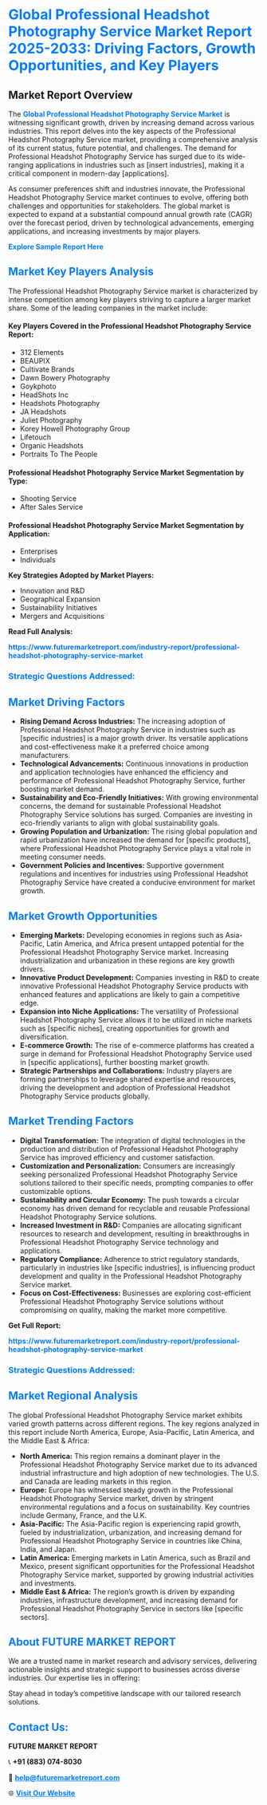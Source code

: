 <h1 style="color: #007BFF;">Global Professional Headshot Photography Service Market Report 2025-2033: Driving Factors, Growth Opportunities, and Key Players</h1>

<section id="overview">
<h2>Market Report Overview</h2>
<p>The <a href="https://www.futuremarketreport.com/industry-report/professional-headshot-photography-service-market" style="color: #007BFF; text-decoration: none;"><strong>Global Professional Headshot Photography Service Market</strong></a> is witnessing significant growth, driven by increasing demand across various industries. This report delves into the key aspects of the Professional Headshot Photography Service market, providing a comprehensive analysis of its current status, future potential, and challenges. The demand for Professional Headshot Photography Service has surged due to its wide-ranging applications in industries such as [insert industries], making it a critical component in modern-day [applications].</p>
<p>As consumer preferences shift and industries innovate, the Professional Headshot Photography Service market continues to evolve, offering both challenges and opportunities for stakeholders. The global market is expected to expand at a substantial compound annual growth rate (CAGR) over the forecast period, driven by technological advancements, emerging applications, and increasing investments by major players.</p>
</section>

<section id="overview">
<p><a href="https://www.futuremarketreport.com/request-sample/reportId=27845" style="color: #007BFF; text-decoration: none;"><strong>Explore Sample Report Here</strong></a></p>
</section>

<section id="key-players">
<h2 style="color: #007BFF;">Market Key Players Analysis</h2>
<p>The Professional Headshot Photography Service market is characterized by intense competition among key players striving to capture a larger market share. Some of the leading companies in the market include:</p>
<h4>Key Players Covered in the Professional Headshot Photography Service Report:</h4>
<ul><li>312 Elements</li><li>BEAUPIX</li><li>Cultivate Brands</li><li>Dawn Bowery Photography</li><li>Goykphoto</li><li>HeadShots Inc</li><li>Headshots Photography</li><li>JA Headshots</li><li>Juliet Photography</li><li>Korey Howell Photography Group</li><li>Lifetouch</li><li>Organic Headshots</li><li>Portraits To The People</li></ul>
<h4>Professional Headshot Photography Service Market Segmentation by Type:</h4>
<ul><li>Shooting Service</li><li>After Sales Service</li></ul>

<h4>Professional Headshot Photography Service Market Segmentation by Application:</h4>
<ul><li>Enterprises</li><li>Individuals</li></ul>
<p><strong>Key Strategies Adopted by Market Players:</strong></p>
<ul>
<li>Innovation and R&D</li>
<li>Geographical Expansion</li>
<li>Sustainability Initiatives</li>
<li>Mergers and Acquisitions</li>
</ul>
</section>

<section>
<p><strong>Read Full Analysis: </strong></p><a href="https://www.futuremarketreport.com/industry-report/professional-headshot-photography-service-market" style="color: #007BFF; text-decoration: none;"><strong>https://www.futuremarketreport.com/industry-report/professional-headshot-photography-service-market</strong></a>
<h3 style="color: #007BFF;">Strategic Questions Addressed:</h3>
</section>

<section id="driving-factors">
<h2 style="color: #007BFF;">Market Driving Factors</h2>
<ul>
<li><strong>Rising Demand Across Industries:</strong> The increasing adoption of Professional Headshot Photography Service in industries such as [specific industries] is a major growth driver. Its versatile applications and cost-effectiveness make it a preferred choice among manufacturers.</li>
<li><strong>Technological Advancements:</strong> Continuous innovations in production and application technologies have enhanced the efficiency and performance of Professional Headshot Photography Service, further boosting market demand.</li>
<li><strong>Sustainability and Eco-Friendly Initiatives:</strong> With growing environmental concerns, the demand for sustainable Professional Headshot Photography Service solutions has surged. Companies are investing in eco-friendly variants to align with global sustainability goals.</li>
<li><strong>Growing Population and Urbanization:</strong> The rising global population and rapid urbanization have increased the demand for [specific products], where Professional Headshot Photography Service plays a vital role in meeting consumer needs.</li>
<li><strong>Government Policies and Incentives:</strong> Supportive government regulations and incentives for industries using Professional Headshot Photography Service have created a conducive environment for market growth.</li>
</ul>
</section>

<section id="growth-opportunities">
<h2 style="color: #007BFF;">Market Growth Opportunities</h2>
<ul>
<li><strong>Emerging Markets:</strong> Developing economies in regions such as Asia-Pacific, Latin America, and Africa present untapped potential for the Professional Headshot Photography Service market. Increasing industrialization and urbanization in these regions are key growth drivers.</li>
<li><strong>Innovative Product Development:</strong> Companies investing in R&D to create innovative Professional Headshot Photography Service products with enhanced features and applications are likely to gain a competitive edge.</li>
<li><strong>Expansion into Niche Applications:</strong> The versatility of Professional Headshot Photography Service allows it to be utilized in niche markets such as [specific niches], creating opportunities for growth and diversification.</li>
<li><strong>E-commerce Growth:</strong> The rise of e-commerce platforms has created a surge in demand for Professional Headshot Photography Service used in [specific applications], further boosting market growth.</li>
<li><strong>Strategic Partnerships and Collaborations:</strong> Industry players are forming partnerships to leverage shared expertise and resources, driving the development and adoption of Professional Headshot Photography Service products globally.</li>
</ul>
</section>

<section id="trending-factors">
<h2 style="color: #007BFF;">Market Trending Factors</h2>
<ul>
<li><strong>Digital Transformation:</strong> The integration of digital technologies in the production and distribution of Professional Headshot Photography Service has improved efficiency and customer satisfaction.</li>
<li><strong>Customization and Personalization:</strong> Consumers are increasingly seeking personalized Professional Headshot Photography Service solutions tailored to their specific needs, prompting companies to offer customizable options.</li>
<li><strong>Sustainability and Circular Economy:</strong> The push towards a circular economy has driven demand for recyclable and reusable Professional Headshot Photography Service solutions.</li>
<li><strong>Increased Investment in R&D:</strong> Companies are allocating significant resources to research and development, resulting in breakthroughs in Professional Headshot Photography Service technology and applications.</li>
<li><strong>Regulatory Compliance:</strong> Adherence to strict regulatory standards, particularly in industries like [specific industries], is influencing product development and quality in the Professional Headshot Photography Service market.</li>
<li><strong>Focus on Cost-Effectiveness:</strong> Businesses are exploring cost-efficient Professional Headshot Photography Service solutions without compromising on quality, making the market more competitive.</li>
</ul>
</section>

<section>
<p><strong>Get Full Report: </strong></p><a href="https://www.futuremarketreport.com/industry-report/professional-headshot-photography-service-market" style="color: #007BFF; text-decoration: none;"><strong>https://www.futuremarketreport.com/industry-report/professional-headshot-photography-service-market</strong></a>
<h3 style="color: #007BFF;">Strategic Questions Addressed:</h3>
</section>


<section id="regional-analysis">
<h2 style="color: #007BFF;">Market Regional Analysis</h2>
<p>The global Professional Headshot Photography Service market exhibits varied growth patterns across different regions. The key regions analyzed in this report include North America, Europe, Asia-Pacific, Latin America, and the Middle East & Africa:</p>
<ul>
<li><strong>North America:</strong> This region remains a dominant player in the Professional Headshot Photography Service market due to its advanced industrial infrastructure and high adoption of new technologies. The U.S. and Canada are leading markets in this region.</li>
<li><strong>Europe:</strong> Europe has witnessed steady growth in the Professional Headshot Photography Service market, driven by stringent environmental regulations and a focus on sustainability. Key countries include Germany, France, and the U.K.</li>
<li><strong>Asia-Pacific:</strong> The Asia-Pacific region is experiencing rapid growth, fueled by industrialization, urbanization, and increasing demand for Professional Headshot Photography Service in countries like China, India, and Japan.</li>
<li><strong>Latin America:</strong> Emerging markets in Latin America, such as Brazil and Mexico, present significant opportunities for the Professional Headshot Photography Service market, supported by growing industrial activities and investments.</li>
<li><strong>Middle East & Africa:</strong> The region’s growth is driven by expanding industries, infrastructure development, and increasing demand for Professional Headshot Photography Service in sectors like [specific sectors].</li>
</ul>
</section>

<footer>
<h2 style="color: #007BFF;">About FUTURE MARKET REPORT</h2>
<p>We are a trusted name in market research and advisory services, delivering actionable insights and strategic support to businesses across diverse industries. Our expertise lies in offering:</p>

<p>Stay ahead in today’s competitive landscape with our tailored research solutions.</p>

<h2 style="color: #007BFF;">Contact Us:</h2>
<p><strong>FUTURE MARKET REPORT</strong></p>
<p>📞 <strong>+91 (883) 074-8030</strong></p>
<p>📧 <strong><a href="mailto:help@futuremarketreport.com" style="color: #007BFF;">help@futuremarketreport.com</a></strong></p>
<p>🌐 <strong><a href="https://www.futuremarketreport.com/" style="color: #007BFF;">Visit Our Website</a></strong></p>
</footer>